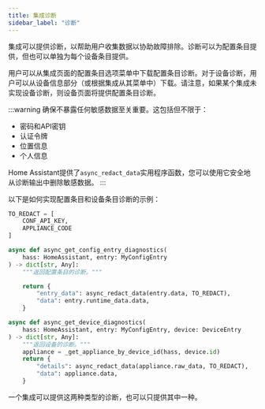 ```yaml
---
title: 集成诊断
sidebar_label: "诊断"
---
```


集成可以提供诊断，以帮助用户收集数据以协助故障排除。诊断可以为配置条目提供，但也可以单独为每个设备条目提供。

用户可以从集成页面的配置条目选项菜单中下载配置条目诊断。对于设备诊断，用户可以从设备信息部分（或根据集成从其菜单中）下载。请注意，如果某个集成未实现设备诊断，则设备页面将提供配置条目诊断。

:::warning
确保不暴露任何敏感数据至关重要。这包括但不限于：
- 密码和API密钥
- 认证令牌
- 位置信息
- 个人信息

Home Assistant提供了`async_redact_data`实用程序函数，您可以使用它安全地从诊断输出中删除敏感数据。
:::

以下是如何实现配置条目和设备条目诊断的示例：

```python
TO_REDACT = [
    CONF_API_KEY,
    APPLIANCE_CODE
]

async def async_get_config_entry_diagnostics(
    hass: HomeAssistant, entry: MyConfigEntry
) -> dict[str, Any]:
    """返回配置条目的诊断。"""

    return {
        "entry_data": async_redact_data(entry.data, TO_REDACT),
        "data": entry.runtime_data.data,
    }

async def async_get_device_diagnostics(
    hass: HomeAssistant, entry: MyConfigEntry, device: DeviceEntry
) -> dict[str, Any]:
    """返回设备的诊断。"""
    appliance = _get_appliance_by_device_id(hass, device.id)
    return {
        "details": async_redact_data(appliance.raw_data, TO_REDACT),
        "data": appliance.data,
    }
```

一个集成可以提供这两种类型的诊断，也可以只提供其中一种。